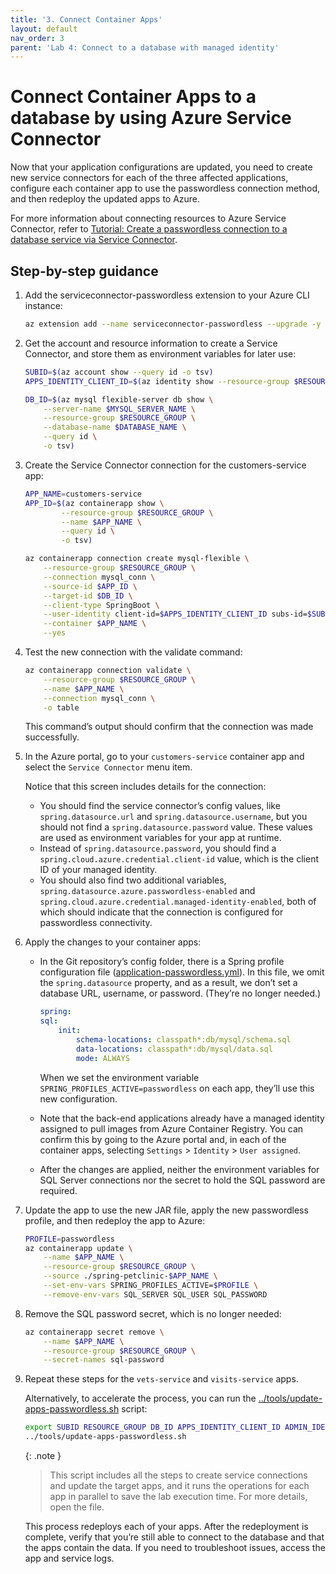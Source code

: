 ```yaml
---
title: '3. Connect Container Apps'  
layout: default  
nav_order: 3  
parent: 'Lab 4: Connect to a database with managed identity'
---
```


# Connect Container Apps to a database by using Azure Service Connector

Now that your application configurations are updated, you need to create new service connectors for each of the three affected applications, configure each container app to use the passwordless connection method, and then redeploy the updated apps to Azure.

For more information about connecting resources to Azure Service Connector, refer to [Tutorial: Create a passwordless connection to a database service via Service Connector](https://learn.microsoft.com/azure/service-connector/tutorial-passwordless).

## Step-by-step guidance

1.  Add the serviceconnector-passwordless extension to your Azure CLI instance:

    ```bash
    az extension add --name serviceconnector-passwordless --upgrade -y
    ```

1.  Get the account and resource information to create a Service Connector, and store them as environment variables for later use:

    ```bash
    SUBID=$(az account show --query id -o tsv)
    APPS_IDENTITY_CLIENT_ID=$(az identity show --resource-group $RESOURCE_GROUP --name $APPS_IDENTITY --query clientId --output tsv)

    DB_ID=$(az mysql flexible-server db show \
        --server-name $MYSQL_SERVER_NAME \
        --resource-group $RESOURCE_GROUP \
        --database-name $DATABASE_NAME \
        --query id \
        -o tsv)
    ```

1.  Create the Service Connector connection for the customers-service app:

    ```bash
    APP_NAME=customers-service
    APP_ID=$(az containerapp show \
            --resource-group $RESOURCE_GROUP \
            --name $APP_NAME \
            --query id \
            -o tsv)

    az containerapp connection create mysql-flexible \
        --resource-group $RESOURCE_GROUP \
        --connection mysql_conn \
        --source-id $APP_ID \
        --target-id $DB_ID \
        --client-type SpringBoot \
        --user-identity client-id=$APPS_IDENTITY_CLIENT_ID subs-id=$SUBID mysql-identity-id=$ADMIN_IDENTITY_RESOURCE_ID user-object-id=$AAD_USER_ID \
        --container $APP_NAME \
        --yes
    ```

1.  Test the new connection with the validate command:

    ```bash
    az containerapp connection validate \
        --resource-group $RESOURCE_GROUP \
        --name $APP_NAME \
        --connection mysql_conn \
        -o table
    ```

    This command’s output should confirm that the connection was made successfully.

1.  In the Azure portal, go to your `customers-service` container app and select the `Service Connector` menu item.

    Notice that this screen includes details for the connection:

    -   You should find the service connector’s config values, like `spring.datasource.url` and `spring.datasource.username`, but you should not find a `spring.datasource.password` value. These values are used as environment variables for your app at runtime.
    -   Instead of `spring.datasource.password`, you should find a `spring.cloud.azure.credential.client-id` value, which is the client ID of your managed identity.
    -   You should also find two additional variables, `spring.datasource.azure.passwordless-enabled` and `spring.cloud.azure.credential.managed-identity-enabled`, both of which should indicate that the connection is configured for passwordless connectivity.

1.  Apply the changes to your container apps:
    -   In the Git repository’s config folder, there is a Spring profile configuration file ([application-passwordless.yml](https://github.com/Azure-Samples/java-on-aca/blob/main/config/application-passwordless.yml)). In this file, we omit the `spring.datasource` property, and as a result, we don’t set a database URL, username, or password. (They’re no longer needed.)

        ```yml
        spring:
        sql:
            init:
                schema-locations: classpath*:db/mysql/schema.sql
                data-locations: classpath*:db/mysql/data.sql
                mode: ALWAYS
        ```

        When we set the environment variable `SPRING_PROFILES_ACTIVE=passwordless` on each app, they’ll use this new configuration.

    -   Note that the back-end applications already have a managed identity assigned to pull images from Azure Container Registry. You can confirm this by going to the Azure portal and, in each of the container apps, selecting `Settings` > `Identity` > `User assigned`.

    -   After the changes are applied, neither the environment variables for SQL Server connections nor the secret to hold the SQL password are required.

1.  Update the app to use the new JAR file, apply the new passwordless profile, and then redeploy the app to Azure:

    ```bash
    PROFILE=passwordless
    az containerapp update \
        --name $APP_NAME \
        --resource-group $RESOURCE_GROUP \
        --source ./spring-petclinic-$APP_NAME \
        --set-env-vars SPRING_PROFILES_ACTIVE=$PROFILE \
        --remove-env-vars SQL_SERVER SQL_USER SQL_PASSWORD
    ```

1.  Remove the SQL password secret, which is no longer needed:

    ```bash
    az containerapp secret remove \
        --name $APP_NAME \
        --resource-group $RESOURCE_GROUP \
        --secret-names sql-password
    ```

1. Repeat these steps for the `vets-service` and `visits-service` apps.

   Alternatively, to accelerate the process, you can run the [../tools/update-apps-passwordless.sh](https://github.com/Azure-Samples/java-on-aca/blob/main/tools/update-apps-passwordless.sh) script:

   ```bash
   export SUBID RESOURCE_GROUP DB_ID APPS_IDENTITY_CLIENT_ID ADMIN_IDENTITY_RESOURCE_ID AAD_USER_ID
   ../tools/update-apps-passwordless.sh
   ```

   {: .note }
   > This script includes all the steps to create service connections and update the target apps, and it runs the operations for each app in parallel to save the lab execution time. For more details, open the file.

   This process redeploys each of your apps. After the redeployment is complete, verify that you’re still able to connect to the database and that the apps contain the data. If you need to troubleshoot issues, access the app and service logs.
